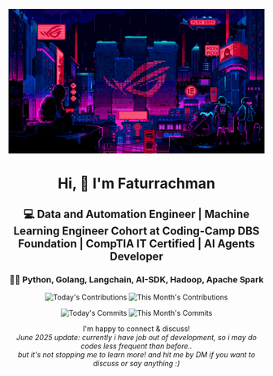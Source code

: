 <div align="center">
  
  ![Banner GIF](images/desktop-neon-gaming.gif)

  # Hi, 👋 I'm Faturrachman

  ## 💻 Data and Automation Engineer | Machine Learning Engineer Cohort at Coding-Camp DBS Foundation | CompTIA IT Certified | AI Agents Developer

  ### 👩‍💻 Python, Golang, Langchain, AI-SDK, Hadoop, Apache Spark

  <!-- TODAY_CONTRIBUTIONS: 0 -->
  <!-- MONTH_CONTRIBUTIONS: 4 2025-08 -->
  ![Today's Contributions](https://img.shields.io/badge/Today's%20Contributions-0-purple)
  ![This Month's Contributions](https://img.shields.io/badge/This%20Month's%20Contributions-4-orange)

  <!-- TODAY_COMMITS: 0 -->
  <!-- MONTH_COMMITS: 3 2025-08 -->
  ![Today's Commits](https://img.shields.io/badge/Today's%20Commits-0-blue)
  ![This Month's Commits](https://img.shields.io/badge/This%20Month's%20Commits-3-green)
  
  I'm happy to connect & discuss!   
  *June 2025 update: currently i have job out of development, so i may do codes less frequent than before..   
  but it's not stopping me to learn more! and hit me by DM if you want to discuss or say anything :)*
  
  
</div>

